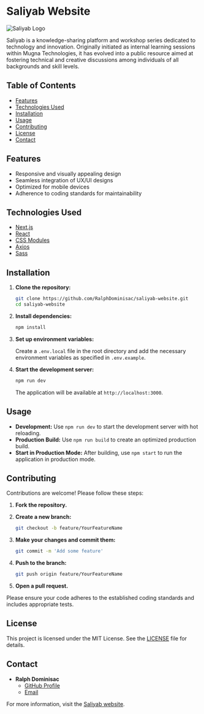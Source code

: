 # Saliyab Website

![Saliyab Logo](https://saliyab.mugna.tech/logo.png)

Saliyab is a knowledge-sharing platform and workshop series dedicated to technology and innovation. Originally initiated as internal learning sessions within Mugna Technologies, it has evolved into a public resource aimed at fostering technical and creative discussions among individuals of all backgrounds and skill levels.

## Table of Contents

- [Features](#features)
- [Technologies Used](#technologies-used)
- [Installation](#installation)
- [Usage](#usage)
- [Contributing](#contributing)
- [License](#license)
- [Contact](#contact)

## Features

- Responsive and visually appealing design
- Seamless integration of UX/UI designs
- Optimized for mobile devices
- Adherence to coding standards for maintainability

## Technologies Used

- [Next.js](https://nextjs.org/)
- [React](https://reactjs.org/)
- [CSS Modules](https://github.com/css-modules/css-modules)
- [Axios](https://axios-http.com/)
- [Sass](https://sass-lang.com/)

## Installation

1. **Clone the repository:**

   ```bash
   git clone https://github.com/RalphDominisac/saliyab-website.git
   cd saliyab-website
   ```

2. **Install dependencies:**

   ```bash
   npm install
   ```

3. **Set up environment variables:**

   Create a `.env.local` file in the root directory and add the necessary environment variables as specified in `.env.example`.

4. **Start the development server:**

   ```bash
   npm run dev
   ```

   The application will be available at `http://localhost:3000`.

## Usage

- **Development:** Use `npm run dev` to start the development server with hot reloading.
- **Production Build:** Use `npm run build` to create an optimized production build.
- **Start in Production Mode:** After building, use `npm start` to run the application in production mode.

## Contributing

Contributions are welcome! Please follow these steps:

1. **Fork the repository.**
2. **Create a new branch:**

   ```bash
   git checkout -b feature/YourFeatureName
   ```

3. **Make your changes and commit them:**

   ```bash
   git commit -m 'Add some feature'
   ```

4. **Push to the branch:**

   ```bash
   git push origin feature/YourFeatureName
   ```

5. **Open a pull request.**

Please ensure your code adheres to the established coding standards and includes appropriate tests.

## License

This project is licensed under the MIT License. See the [LICENSE](LICENSE) file for details.

## Contact

- **Ralph Dominisac**
  - [GitHub Profile](https://github.com/RalphDominisac)
  - [Email](mailto:ralph.dominisac@example.com)

For more information, visit the [Saliyab website](https://saliyab.mugna.tech/).

